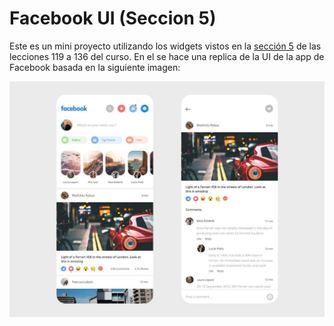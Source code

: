 # Facebook UI (Seccion 5)

Este es un mini proyecto utilizando los widgets vistos en la [sección 5](https://github.com/ArturoDLG/notas_flutter/tree/main/seccion_5) de las lecciones 119 a 136
del curso.
En el se hace una replica de la UI de la app de Facebook basada en la siguiente imagen:

![UI de Facebook base para el proyecto](facebook_design.jpeg)
